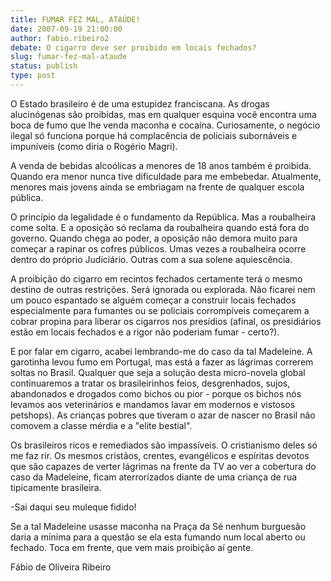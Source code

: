 ```yaml
---
title: FUMAR FEZ MAL, ATAÚDE!
date: 2007-09-19 21:00:00
author: fabio.ribeiro2
debate: O cigarro deve ser proibido em locais fechados?
slug: fumar-fez-mal-ataude
status: publish 
type: post
---
```


  

  

O Estado brasileiro é de uma estupidez franciscana. As drogas alucinógenas são proibidas, mas em qualquer esquina você encontra uma boca de fumo que lhe venda maconha e cocaína. Curiosamente, o negócio ilegal só funciona porque há complacência de policiais subornáveis e impuníveis (como diria o Rogério Magri).  

  

A venda de bebidas alcoólicas a menores de 18 anos também é proibida. Quando era menor nunca tive dificuldade para me embebedar. Atualmente, menores mais jovens ainda se embriagam na frente de qualquer escola pública.  

  

O princípio da legalidade é o fundamento da República. Mas a roubalheira come solta. E a oposição só reclama da roubalheira quando está fora do governo. Quando chega ao poder, a oposição não demora muito para começar a rapinar os cofres públicos. Umas vezes a roubalheira ocorre dentro do próprio Judiciário. Outras com a sua solene aquiescência.  

  

A proibição do cigarro em recintos fechados certamente terá o mesmo destino de outras restrições. Será ignorada ou explorada. Não ficarei nem um pouco espantado se alguém começar a construir locais fechados especialmente para fumantes ou se policiais corrompíveis começarem a cobrar propina para liberar os cigarros nos presídios (afinal, os presidiários estão em locais fechados e a rigor não poderiam fumar - certo?).  

  

E por falar em cigarro, acabei lembrando-me do caso da tal Madeleine. A garotinha levou fumo em Portugal, mas está a fazer as lágrimas correrem soltas no Brasil. Qualquer que seja a solução desta micro-novela global continuaremos a tratar os brasileirinhos feios, desgrenhados, sujos, abandonados e drogados como bichos ou pior - porque os bichos nós levamos aos veterinários e mandamos lavar em modernos e vistosos petshops). As crianças pobres que tiveram o azar de nascer no Brasil não comovem a classe mérdia e a "elite bestial".   

  

Os brasileiros ricos e remediados são impassíveis. O cristianismo deles só me faz rir. Os mesmos cristãos, crentes, evangélicos e espíritas devotos que são capazes de verter lágrimas na frente da TV ao ver a cobertura do caso da Madeleine, ficam aterrorizados diante de uma criança de rua tipicamente brasileira.  

-Sai daqui seu muleque fidido!  

  

Se a tal Madeleine usasse maconha na Praça da Sé nenhum burguesão daria a mínima para a questão se ela esta fumando num local aberto ou fechado. Toca em frente, que vem mais proibição aí gente.  

  

  

Fábio de Oliveira Ribeiro
